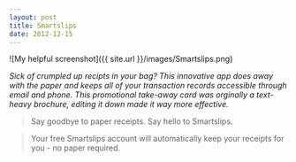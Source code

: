 ```yaml
---
layout: post
title: Smartslips
date: 2012-12-15 
---
```


![My helpful screenshot]({{ site.url }}/images/Smartslips.png)

*Sick of crumpled up recipts in your bag? This innovative app does away with the paper and keeps all of your transaction records accessible through email and phone. This promotional take-away card was orginally a text-heavy brochure, editing it down made it way more effective.*

> Say goodbye to paper receipts.
>Say hello to Smartslips.

>Your free Smartslips account will automatically keep your receipts for you - no paper required.